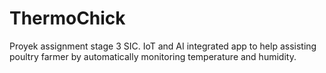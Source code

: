 # ThermoChick
Proyek assignment stage 3 SIC. IoT and AI integrated app to help assisting poultry farmer by automatically monitoring temperature and humidity.
